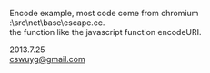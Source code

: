 Encode example, most code come from chromium :\src\net\base\escape.cc.  
the function like the javascript function encodeURI.

2013.7.25  
cswuyg@gmail.com